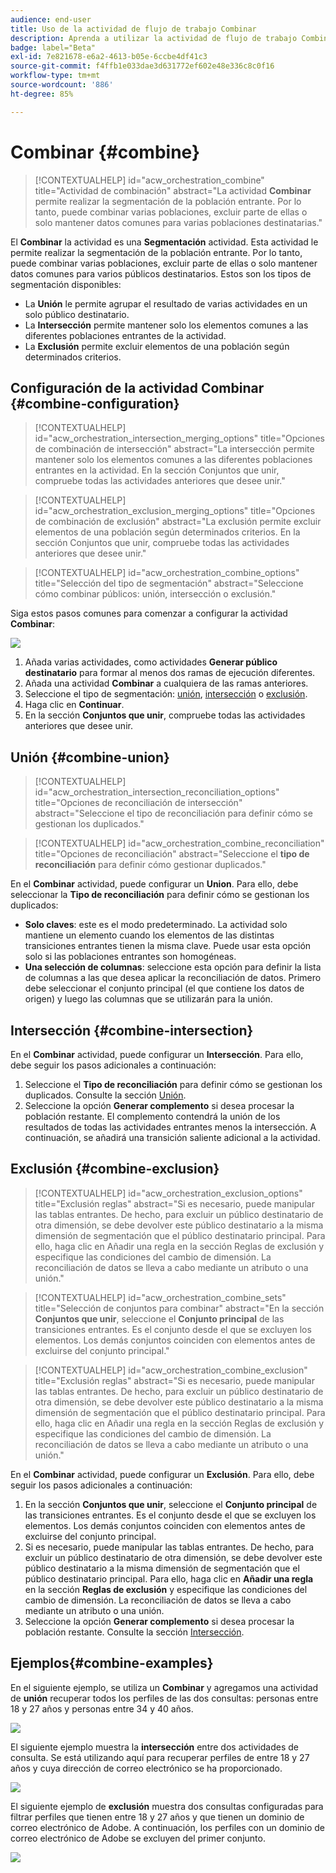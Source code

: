 ```yaml
---
audience: end-user
title: Uso de la actividad de flujo de trabajo Combinar
description: Aprenda a utilizar la actividad de flujo de trabajo Combinar
badge: label="Beta"
exl-id: 7e821678-e6a2-4613-b05e-6ccbe4df41c3
source-git-commit: f4ffb1e033dae3d631772ef602e48e336c8c0f16
workflow-type: tm+mt
source-wordcount: '886'
ht-degree: 85%

---
```


# Combinar {#combine}

>[!CONTEXTUALHELP]
>id="acw_orchestration_combine"
>title="Actividad de combinación"
>abstract="La actividad **Combinar** permite realizar la segmentación de la población entrante. Por lo tanto, puede combinar varias poblaciones, excluir parte de ellas o solo mantener datos comunes para varias poblaciones destinatarias."


El **Combinar** la actividad es una **Segmentación** actividad. Esta actividad le permite realizar la segmentación de la población entrante. Por lo tanto, puede combinar varias poblaciones, excluir parte de ellas o solo mantener datos comunes para varios públicos destinatarios. Estos son los tipos de segmentación disponibles:

<!--
The **Combine** activity can be placed after any other activity, but not at the beginning of the workflow. Any activity can be placed after the **Combine**.
-->

* La **Unión** le permite agrupar el resultado de varias actividades en un solo público destinatario.
* La **Intersección** permite mantener solo los elementos comunes a las diferentes poblaciones entrantes de la actividad.
* La **Exclusión** permite excluir elementos de una población según determinados criterios.

## Configuración de la actividad Combinar {#combine-configuration}

>[!CONTEXTUALHELP]
>id="acw_orchestration_intersection_merging_options"
>title="Opciones de combinación de intersección"
>abstract="La intersección permite mantener solo los elementos comunes a las diferentes poblaciones entrantes en la actividad. En la sección Conjuntos que unir, compruebe todas las actividades anteriores que desee unir."

>[!CONTEXTUALHELP]
>id="acw_orchestration_exclusion_merging_options"
>title="Opciones de combinación de exclusión"
>abstract="La exclusión permite excluir elementos de una población según determinados criterios. En la sección Conjuntos que unir, compruebe todas las actividades anteriores que desee unir."

>[!CONTEXTUALHELP]
>id="acw_orchestration_combine_options"
>title="Selección del tipo de segmentación"
>abstract="Seleccione cómo combinar públicos: unión, intersección o exclusión."

Siga estos pasos comunes para comenzar a configurar la actividad **Combinar**:

![](../assets/workflow-combine.png)

1. Añada varias actividades, como actividades **Generar público destinatario** para formar al menos dos ramas de ejecución diferentes.
1. Añada una actividad **Combinar** a cualquiera de las ramas anteriores.
1. Seleccione el tipo de segmentación: [unión](#union), [intersección](#intersection) o [exclusión](#exclusion).
1. Haga clic en **Continuar**.
1. En la sección **Conjuntos que unir**, compruebe todas las actividades anteriores que desee unir.

## Unión {#combine-union}

>[!CONTEXTUALHELP]
>id="acw_orchestration_intersection_reconciliation_options"
>title="Opciones de reconciliación de intersección"
>abstract="Seleccione el tipo de reconciliación para definir cómo se gestionan los duplicados."

>[!CONTEXTUALHELP]
>id="acw_orchestration_combine_reconciliation"
>title="Opciones de reconciliación"
>abstract="Seleccione el **tipo de reconciliación** para definir cómo gestionar duplicados."

En el **Combinar** actividad, puede configurar un **Union**. Para ello, debe seleccionar la **Tipo de reconciliación** para definir cómo se gestionan los duplicados:

* **Solo claves**: este es el modo predeterminado. La actividad solo mantiene un elemento cuando los elementos de las distintas transiciones entrantes tienen la misma clave. Puede usar esta opción solo si las poblaciones entrantes son homogéneas.
* **Una selección de columnas**: seleccione esta opción para definir la lista de columnas a las que desea aplicar la reconciliación de datos. Primero debe seleccionar el conjunto principal (el que contiene los datos de origen) y luego las columnas que se utilizarán para la unión.

## Intersección {#combine-intersection}

En el **Combinar** actividad, puede configurar un **Intersección**. Para ello, debe seguir los pasos adicionales a continuación:

1. Seleccione el **Tipo de reconciliación** para definir cómo se gestionan los duplicados. Consulte la sección [Unión](#union).
1. Seleccione la opción **Generar complemento** si desea procesar la población restante. El complemento contendrá la unión de los resultados de todas las actividades entrantes menos la intersección. A continuación, se añadirá una transición saliente adicional a la actividad.

## Exclusión {#combine-exclusion}

>[!CONTEXTUALHELP]
>id="acw_orchestration_exclusion_options"
>title="Exclusión  reglas"
>abstract="Si es necesario, puede manipular las tablas entrantes. De hecho, para excluir un público destinatario de otra dimensión, se debe devolver este público destinatario a la misma dimensión de segmentación que el público destinatario principal. Para ello, haga clic en Añadir una regla en la sección Reglas de exclusión y especifique las condiciones del cambio de dimensión. La reconciliación de datos se lleva a cabo mediante un atributo o una unión."

>[!CONTEXTUALHELP]
>id="acw_orchestration_combine_sets"
>title="Selección de conjuntos para combinar"
>abstract="En la sección **Conjuntos que unir**, seleccione el **Conjunto principal** de las transiciones entrantes. Es el conjunto desde el que se excluyen los elementos. Los demás conjuntos coinciden con elementos antes de excluirse del conjunto principal."

>[!CONTEXTUALHELP]
>id="acw_orchestration_combine_exclusion"
>title="Exclusión  reglas"
>abstract="Si es necesario, puede manipular las tablas entrantes. De hecho, para excluir un público destinatario de otra dimensión, se debe devolver este público destinatario a la misma dimensión de segmentación que el público destinatario principal. Para ello, haga clic en Añadir una regla en la sección Reglas de exclusión y especifique las condiciones del cambio de dimensión. La reconciliación de datos se lleva a cabo mediante un atributo o una unión."



En el **Combinar** actividad, puede configurar un **Exclusión**. Para ello, debe seguir los pasos adicionales a continuación:

1. En la sección **Conjuntos que unir**, seleccione el **Conjunto principal** de las transiciones entrantes. Es el conjunto desde el que se excluyen los elementos. Los demás conjuntos coinciden con elementos antes de excluirse del conjunto principal.
1. Si es necesario, puede manipular las tablas entrantes. De hecho, para excluir un público destinatario de otra dimensión, se debe devolver este público destinatario a la misma dimensión de segmentación que el público destinatario principal. Para ello, haga clic en **Añadir una regla** en la sección **Reglas de exclusión** y especifique las condiciones del cambio de dimensión. La reconciliación de datos se lleva a cabo mediante un atributo o una unión.
1. Seleccione la opción **Generar complemento** si desea procesar la población restante. Consulte la sección [Intersección](#intersection).

## Ejemplos{#combine-examples}

En el siguiente ejemplo, se utiliza un **Combinar** y agregamos una actividad de **unión** recuperar todos los perfiles de las dos consultas: personas entre 18 y 27 años y personas entre 34 y 40 años.

![](../assets/workflow-union-example.png)

El siguiente ejemplo muestra la **intersección** entre dos actividades de consulta. Se está utilizando aquí para recuperar perfiles de entre 18 y 27 años y cuya dirección de correo electrónico se ha proporcionado.

![](../assets/workflow-intersection-example.png)

El siguiente ejemplo de **exclusión** muestra dos consultas configuradas para filtrar perfiles que tienen entre 18 y 27 años y que tienen un dominio de correo electrónico de Adobe. A continuación, los perfiles con un dominio de correo electrónico de Adobe se excluyen del primer conjunto.

![](../assets/workflow-exclusion-example.png)
